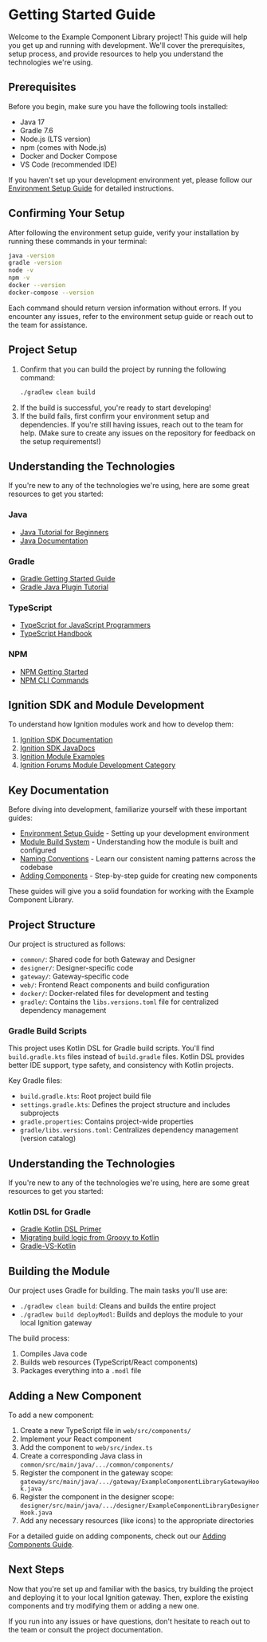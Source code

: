 # Getting Started Guide

Welcome to the Example Component Library project! This guide will help you get up and running with development. We'll cover the prerequisites, setup process, and provide resources to help you understand the technologies we're using.

## Prerequisites

Before you begin, make sure you have the following tools installed:

- Java 17
- Gradle 7.6
- Node.js (LTS version)
- npm (comes with Node.js)
- Docker and Docker Compose
- VS Code (recommended IDE)

If you haven't set up your development environment yet, please follow our [Environment Setup Guide](environment-setup.md) for detailed instructions.

## Confirming Your Setup

After following the environment setup guide, verify your installation by running these commands in your terminal:

```bash
java -version
gradle -version
node -v
npm -v
docker --version
docker-compose --version
```

Each command should return version information without errors. If you encounter any issues, refer to the environment setup guide or reach out to the team for assistance.

## Project Setup

1. Confirm that you can build the project by running the following command:
   ```bash
   ./gradlew clean build
   ```
2. If the build is successful, you're ready to start developing!
3. If the build fails, first confirm your environment setup and dependencies. If you're still having issues, reach out to the team for help. (Make sure to create any issues on the repository for feedback on the setup requirements!)

## Understanding the Technologies

If you're new to any of the technologies we're using, here are some great resources to get you started:

### Java

- [Java Tutorial for Beginners](https://www.programiz.com/java-programming)
- [Java Documentation](https://docs.oracle.com/en/java/)

### Gradle

- [Gradle Getting Started Guide](https://docs.gradle.org/current/userguide/getting_started.html)
- [Gradle Java Plugin Tutorial](https://docs.gradle.org/current/userguide/building_java_projects.html)

### TypeScript

- [TypeScript for JavaScript Programmers](https://www.typescriptlang.org/docs/handbook/typescript-in-5-minutes.html)
- [TypeScript Handbook](https://www.typescriptlang.org/docs/handbook/intro.html)

### NPM

- [NPM Getting Started](https://docs.npmjs.com/getting-started)
- [NPM CLI Commands](https://docs.npmjs.com/cli/v7/commands)

## Ignition SDK and Module Development

To understand how Ignition modules work and how to develop them:

1. [Ignition SDK Documentation](https://www.sdk-docs.inductiveautomation.com/docs/intro/)
2. [Ignition SDK JavaDocs](https://github.com/inductiveautomation/ignition-sdk-examples/wiki/Javadocs-&-Notable-API-Changes)
3. [Ignition Module Examples](https://github.com/inductiveautomation/ignition-sdk-examples)
4. [Ignition Forums Module Development Category](https://forum.inductiveautomation.com/c/module-development/7)

## Key Documentation

Before diving into development, familiarize yourself with these important guides:

- [Environment Setup Guide](environment-setup.md) - Setting up your development environment
- [Module Build System](module-build-system.md) - Understanding how the module is built and configured
- [Naming Conventions](naming-conventions.md) - Learn our consistent naming patterns across the codebase
- [Adding Components](adding-components.md) - Step-by-step guide for creating new components

These guides will give you a solid foundation for working with the Example Component Library.

## Project Structure

Our project is structured as follows:

- `common/`: Shared code for both Gateway and Designer
- `designer/`: Designer-specific code
- `gateway/`: Gateway-specific code
- `web/`: Frontend React components and build configuration
- `docker/`: Docker-related files for development and testing
- `gradle/`: Contains the `libs.versions.toml` file for centralized dependency management

### Gradle Build Scripts

This project uses Kotlin DSL for Gradle build scripts. You'll find `build.gradle.kts` files instead of `build.gradle` files. Kotlin DSL provides better IDE support, type safety, and consistency with Kotlin projects.

Key Gradle files:

- `build.gradle.kts`: Root project build file
- `settings.gradle.kts`: Defines the project structure and includes subprojects
- `gradle.properties`: Contains project-wide properties
- `gradle/libs.versions.toml`: Centralizes dependency management (version catalog)

## Understanding the Technologies

If you're new to any of the technologies we're using, here are some great resources to get you started:

### Kotlin DSL for Gradle

- [Gradle Kotlin DSL Primer](https://docs.gradle.org/current/userguide/kotlin_dsl.html)
- [Migrating build logic from Groovy to Kotlin](https://docs.gradle.org/current/userguide/migrating_from_groovy_to_kotlin_dsl.html)
- [Gradle-VS-Kotlin](./faq/groovy-vs-kotlin.md)

## Building the Module

Our project uses Gradle for building. The main tasks you'll use are:

- `./gradlew clean build`: Cleans and builds the entire project
- `./gradlew build deployModl`: Builds and deploys the module to your local Ignition gateway

The build process:

1. Compiles Java code
2. Builds web resources (TypeScript/React components)
3. Packages everything into a `.modl` file

## Adding a New Component

To add a new component:

1. Create a new TypeScript file in `web/src/components/`
2. Implement your React component
3. Add the component to `web/src/index.ts`
4. Create a corresponding Java class in `common/src/main/java/.../common/components/`
5. Register the component in the gateway scope: `gateway/src/main/java/.../gateway/ExampleComponentLibraryGatewayHook.java`
6. Register the component in the designer scope: `designer/src/main/java/.../designer/ExampleComponentLibraryDesignerHook.java`
7. Add any necessary resources (like icons) to the appropriate directories

For a detailed guide on adding components, check out our [Adding Components Guide](adding-components.md).

## Next Steps

Now that you're set up and familiar with the basics, try building the project and deploying it to your local Ignition gateway. Then, explore the existing components and try modifying them or adding a new one.

If you run into any issues or have questions, don't hesitate to reach out to the team or consult the project documentation.

